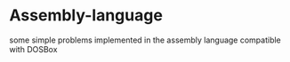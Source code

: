 # Assembly-language
some simple problems implemented in the assembly language compatible with DOSBox
